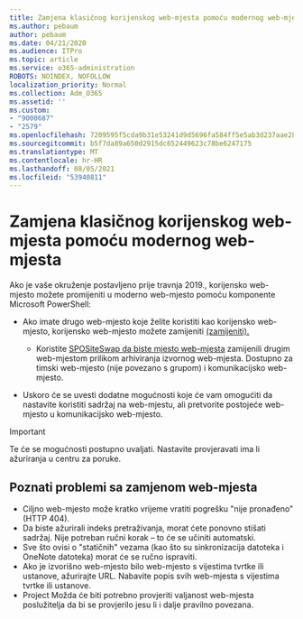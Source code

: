 ```yaml
---
title: Zamjena klasičnog korijenskog web-mjesta pomoću modernog web-mjesta
ms.author: pebaum
author: pebaum
ms.date: 04/21/2020
ms.audience: ITPro
ms.topic: article
ms.service: o365-administration
ROBOTS: NOINDEX, NOFOLLOW
localization_priority: Normal
ms.collection: Adm_O365
ms.assetid: ''
ms.custom:
- "9000687"
- "2579"
ms.openlocfilehash: 7209595f5cda9b31e53241d9d5696fa584ff5e5ab3d237aae28542bf7aec9398
ms.sourcegitcommit: b5f7da89a650d2915dc652449623c78be6247175
ms.translationtype: MT
ms.contentlocale: hr-HR
ms.lasthandoff: 08/05/2021
ms.locfileid: "53940811"
---
```

# <a name="swap-your-classic-root-site-with-a-modern-site"></a>Zamjena klasičnog korijenskog web-mjesta pomoću modernog web-mjesta

Ako je vaše okruženje postavljeno prije travnja 2019., korijensko web-mjesto možete promijeniti u moderno web-mjesto pomoću komponente Microsoft PowerShell:

- Ako imate drugo web-mjesto koje želite koristiti kao korijensko web-mjesto, korijensko web-mjesto možete zamijeniti [(zamijeniti).](https://docs.microsoft.com/sharepoint/modern-root-site) 
    - Koristite [SPOSiteSwap da biste mjesto web-mjesta](https://docs.microsoft.com/powershell/module/sharepoint-online/invoke-spositeswap?view=sharepoint-ps) zamijenili drugim web-mjestom prilikom arhiviranja izvornog web-mjesta. Dostupno za timski web-mjesto (nije povezano s grupom) i komunikacijsko web-mjesto. 

- Uskoro će se uvesti dodatne mogućnosti koje će vam omogućiti da nastavite koristiti sadržaj na web-mjestu, ali pretvorite postojeće web-mjesto u komunikacijsko web-mjesto. 
>[!Important]
>Te će se mogućnosti postupno uvaljati. Nastavite provjeravati ima li ažuriranja u centru za poruke. 

## <a name="known-issues-with-swapping-sites"></a>Poznati problemi sa zamjenom web-mjesta

- Ciljno web-mjesto može kratko vrijeme vratiti pogrešku "nije pronađeno" (HTTP 404).
- Da biste ažurirali indeks pretraživanja, morat ćete ponovno stišati sadržaj. Nije potreban ručni korak – to će se učiniti automatski.
- Sve što ovisi o "statičnih" vezama (kao što su sinkronizacija datoteka i OneNote datoteka) morat će se ručno ispraviti.
- Ako je izvorišno web-mjesto bilo web-mjesto s vijestima tvrtke ili ustanove, ažurirajte URL. Nabavite popis svih web-mjesta s vijestima tvrtke ili ustanove.
- Project Možda će biti potrebno provjeriti valjanost web-mjesta poslužitelja da bi se provjerilo jesu li i dalje pravilno povezana.
